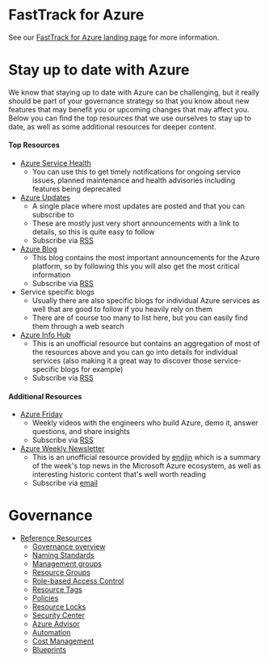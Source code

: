 # FastTrack for Azure

See our [FastTrack for Azure landing page](https://github.com/Azure/FastTrackForAzure) for more information.

# Stay up to date with Azure

We know that staying up to date with Azure can be challenging, but it really should be part of your governance strategy so that you know about new features that may benefit you or upcoming changes that may affect you. Below you can find the top resources that we use ourselves to stay up to date, as well as some additional resources for deeper content.

#### Top Resources

* [Azure Service Health](https://docs.microsoft.com/azure/service-health/service-health-overview)
    * You can use this to get timely notifications for ongoing service issues, planned maintenance and health advisories including features being deprecated
* [Azure Updates](https://azure.microsoft.com/updates/)
    * A single place where most updates are posted and that you can subscribe to
    * These are mostly just very short announcements with a link to details, so this is quite easy to follow
    * Subscribe via [RSS](https://azurecomcdn.azureedge.net/en-us/updates/feed/)
* [Azure Blog](https://azure.microsoft.com/blog/)
    * This blog contains the most important announcements for the Azure platform, so by following this you will also get the most critical information
    * Subscribe via [RSS](https://azurecomcdn.azureedge.net/en-us/blog/feed/)
* Service specific blogs
    * Usually there are also specific blogs for individual Azure services as well that are good to follow if you heavily rely on them
    * There are of course too many to list here, but you can easily find them through a web search
* [Azure Info Hub](http://aka.ms/azureinfohub)
    * This is an unofficial resource but contains an aggregation of most of the resources above and you can go into details for individual services (also making it a great way to discover those service-specific blogs for example)
    * Subscribe via [RSS](http://azureinfohub.azurewebsites.net/Feed?serviceTitle=Azure)

#### Additional Resources

* [Azure Friday](https://channel9.msdn.com/Shows/Azure-Friday)
    * Weekly videos with the engineers who build Azure, demo it, answer questions, and share insights
    * Subscribe via [RSS](https://channel9.msdn.com/Shows/Azure-Friday/feed)
* [Azure Weekly Newsletter](http://azureweekly.info/)
    * This is an unofficial resource provided by [endjin](https://endjin.com/) which is a summary of the week's top news in the Microsoft Azure ecosystem, as well as interesting historic content that's well worth reading
    * Subscribe via [email](http://azureweekly.info/)

# Governance

* [Reference Resources](articles/azure-governance-reference-resources.md)
    * [Governance overview](articles/azure-governance-reference-resources.md#governance-overview)
    * [Naming Standards](articles/azure-governance-reference-resources.md#naming-standards)
    * [Management groups](articles/azure-governance-reference-resources.md#management-groups)
    * [Resource Groups](articles/azure-governance-reference-resources.md#resource-groups)
    * [Role-based Access Control](articles/azure-governance-reference-resources.md#role-based-access-control)
    * [Resource Tags](articles/azure-governance-reference-resources.md#resource-tags)
    * [Policies](articles/azure-governance-reference-resources.md#policies)
    * [Resource Locks](articles/azure-governance-reference-resources.md#resource-locks)
    * [Security Center](articles/azure-governance-reference-resources.md#security-center)
    * [Azure Advisor](articles/azure-governance-reference-resources.md#azure-advisor)
    * [Automation](articles/azure-governance-reference-resources.md#automation)
    * [Cost Management](articles/azure-governance-reference-resources.md#cost-management)
    * [Blueprints](articles/azure-governance-reference-resources.md#blueprints)

